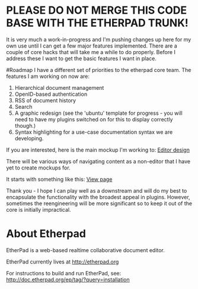 # PLEASE DO NOT MERGE THIS CODE BASE WITH THE ETHERPAD TRUNK!
It is very much a work-in-progress and I'm pushing changes up here for my own use until I can get a few major features implemented.
There are a couple of core hacks that will take me a while to do properly. Before I address these I want to get the basic features I want in place.

#Roadmap
I have a different set of priorities to the etherpad core team. The features I am working on now are:

1. Hierarchical document management
2. OpenID-based authentication
3. RSS of document history
4. Search
5. A graphic redesign (see the 'ubuntu' template for progress - you will need to have my plugins switched on for this to display correctly though.)
6. Syntax highlighting for a use-case documentation syntax we are developing.

If you are interested, here is the main mockup I'm working to: [Editor design](http://people.canonical.com/~michaelforrest/specs/ubuntu_spec_editor/spec-editor.png)

There will be various ways of navigating content as a non-editor that I have yet to create mockups for. 

It starts with something like this: [View page](http://people.canonical.com/~michaelforrest/specs/ubuntu_spec_editor/spec-viewer.png)

Thank you - I hope I can play well as a downstream and will do my best to encapsulate the functionality with the broadest appeal in plugins. However, sometimes the reengineering will be more significant so to keep it out of the core is initially impractical. 

# About Etherpad
EtherPad is a web-based realtime collaborative document editor.

EtherPad currently lives at <http://etherpad.org>

For instructions to build and run EtherPad, see: <http://doc.etherpad.org/ep/tag/?query=installation>
